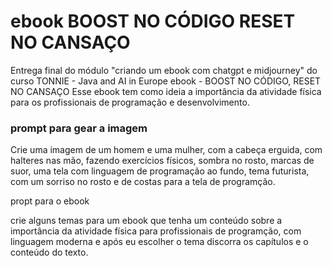 # ebook BOOST NO CÓDIGO RESET NO CANSAÇO
Entrega final do módulo "criando um ebook com chatgpt e midjourney" do curso TONNIE - Java and AI in Europe  ebook - BOOST NO CÓDIGO, RESET NO CANSAÇO  Esse ebook tem como ideia a importância da atividade física para os profissionais de programação e desenvolvimento.

### prompt para gear a imagem

Crie uma imagem de um homem e uma mulher, com a cabeça erguida, com halteres nas mão, fazendo exercícios físicos, sombra no rosto, marcas de suor, uma tela com linguagem de programação ao fundo, tema futurista, com um sorriso no rosto e de costas para a tela de programção.

propt para o ebook

crie alguns temas para um ebook que tenha um conteúdo sobre a importância da atividade física para profissionais de programção, com linguagem moderna e após eu escolher o tema discorra os capítulos e o conteúdo do texto.
